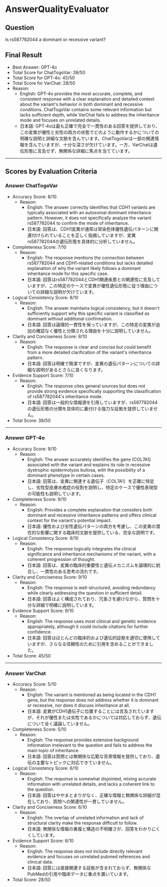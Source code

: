 # AnswerQualityEvaluator

## Question

Is rs587782044 a dominant or recessive variant?

## Final Result

- Best Answer: GPT-4o
- Total Score for ChatTogoVar: 38/50
- Total Score for GPT-4o: 45/50
- Total Score for VarChat: 28/50
- Reason:
  - English: GPT-4o provides the most accurate, complete, and consistent response with a clear explanation and detailed context about the variant's behavior in both dominant and recessive conditions. ChatTogoVar contains some relevant information but lacks sufficient depth, while VarChat fails to address the inheritance mode and focuses on unrelated details.
  - 日本語: GPT-4oは最も正確で完全で一貫性のある回答を提供しており、この変異が優性と劣性の両方の状態でどのように動作するかについての明確な説明と詳細な文脈を含んでいます。ChatTogoVarは一部の関連情報を含んでいますが、十分な深さが欠けています。一方、VarChatは遺伝形態に言及せず、無関係な詳細に焦点を当てています。

---

## Scores by Evaluation Criteria

### Answer ChatTogoVar
- Accuracy Score: 8/10
  - Reason: 
    - English: The answer correctly identifies that CDH1 variants are typically associated with an autosomal dominant inheritance pattern. However, it does not specifically analyze the variant rs587782044 to confirm the mode of inheritance.
    - 日本語: 回答は、CDH1変異が通常は常染色体優性遺伝パターンに関連付けられていることを正しく指摘していますが、変異rs587782044の遺伝形態を具体的に分析していません。
- Completeness Score: 7/10
  - Reason: 
    - English: The response mentions the connection between rs587782044 and CDH1-related conditions but lacks detailed explanation of why the variant likely follows a dominant inheritance mode for this specific case.
    - 日本語: 回答はrs587782044とCDH1関連疾患との関連性に言及していますが、この特定のケースで変異が優性遺伝形態に従う理由についての詳細な説明が欠けています。
- Logical Consistency Score: 8/10
  - Reason: 
    - English: The answer maintains logical consistency, but it doesn't sufficiently support why this specific variant is classified as dominant without additional confirmation.
    - 日本語: 回答は論理的一貫性を保っていますが、この特定の変異が追加の確認なく優性と分類される理由を十分に説明していません。
- Clarity and Conciseness Score: 8/10
  - Reason: 
    - English: The response is clear and concise but could benefit from a more detailed clarification of the variant's inheritance pattern.
    - 日本語: 回答は明確で簡潔ですが、変異の遺伝パターンについての詳細な説明があるとさらに良くなります。
- Evidence Support Score: 7/10
  - Reason: 
    - English: The response cites general sources but does not provide strong evidence specifically supporting the classification of rs587782044's inheritance mode.
    - 日本語: 回答は一般的な情報源を引用していますが、rs587782044の遺伝形態の分類を具体的に裏付ける強力な証拠を提供していません。
- Total Score: 38/50

---

### Answer GPT-4o
- Accuracy Score: 9/10
  - Reason: 
    - English: The answer accurately identifies the gene (COL7A1) associated with the variant and explains its role in recessive dystrophic epidermolysis bullosa, with the possibility of a dominant phenotype in certain cases.
    - 日本語: 回答は、変異に関連する遺伝子（COL7A1）を正確に特定し、劣性型皮膚水疱症の役割を説明し、特定のケースで優性表現型の可能性も説明しています。
- Completeness Score: 9/10
  - Reason: 
    - English: Provides a complete explanation that considers both dominant and recessive inheritance patterns and offers clinical context for the variant's potential impact.
    - 日本語: 優性および劣性遺伝パターンの両方を考慮し、この変異の潜在的な影響に関する臨床的文脈を提供している、完全な説明です。
- Logical Consistency Score: 9/10
  - Reason: 
    - English: The response logically integrates the clinical significance and inheritance mechanisms of the variant, with a coherent progression of thought.
    - 日本語: 回答は、変異の臨床的重要性と遺伝メカニズムを論理的に統合し、一貫性のある思考の流れです。
- Clarity and Conciseness Score: 9/10
  - Reason: 
    - English: The response is well-structured, avoiding redundancy while clearly addressing the question in sufficient detail.
    - 日本語: 回答はよく構成されており、冗長さを避けながら、質問を十分な詳細で明確に説明しています。
- Evidence Support Score: 9/10
  - Reason: 
    - English: The response uses most clinical and genetic evidence appropriately, although it could include citations for further confidence.
    - 日本語: 回答はほとんどの臨床的および遺伝的証拠を適切に使用していますが、さらなる信頼性のために引用を含めることができました。
- Total Score: 45/50

---

### Answer VarChat
- Accuracy Score: 5/10
  - Reason: 
    - English: The variant is mentioned as being located in the CDH1 gene, but the response does not address whether it is dominant or recessive, nor does it discuss inheritance at all.
    - 日本語: 変異がCDH1遺伝子に位置することには言及されていますが、それが優性または劣性であるかについては対応しておらず、遺伝について全く議論していません。
- Completeness Score: 5/10
  - Reason: 
    - English: The response provides extensive background information irrelevant to the question and fails to address the main topic of inheritance.
    - 日本語: 回答は質問とは無関係な広範な背景情報を提供しており、遺伝の主要なトピックに対応できていません。
- Logical Consistency Score: 6/10
  - Reason: 
    - English: The response is somewhat disjointed, mixing accurate information with unrelated details, and lacks a coherent link to the question.
    - 日本語: 回答はややまとまりがなく、正確な情報と無関係な詳細が混在しており、質問への関連性が一貫していません。
- Clarity and Conciseness Score: 6/10
  - Reason: 
    - English: The overlap of unrelated information and lack of structural clarity make the response difficult to follow.
    - 日本語: 無関係な情報の重複と構造の不明確さが、回答をわかりにくくしています。
- Evidence Support Score: 6/10
  - Reason: 
    - English: The response does not include directly relevant evidence and focuses on unrelated pubmed references and clinical data.
    - 日本語: 回答には直接関連する証拠が含まれておらず、無関係なPubMedの引用や臨床データに重点を置いています。
- Total Score: 28/50